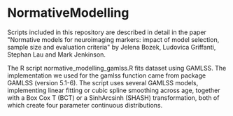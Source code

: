 # NormativeModelling

Scripts included in this repository are described in detail in the paper "Normative models for neuroimaging markers: impact of model selection, sample size and evaluation criteria" by Jelena Bozek, Ludovica Griffanti, Stephan Lau and Mark Jenkinson.

The R script normative_modelling_gamlss.R fits dataset using GAMLSS. The implementation we used for the gamlss function came from package GAMLSS (version 5.1-6). The script uses several GAMLSS models, implementing linear fitting or cubic spline smoothing across age, together with a Box Cox T (BCT) or a SinhArcsinh (SHASH) transformation, both of which create four parameter continuous distributions.

